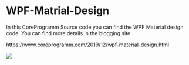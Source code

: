 # WPF-Matrial-Design
In this CoreProgramm Source code you can find the WPF Material design code.
You can find more details in the blogging site

https://www.coreprogramm.com/2019/12/wpf-material-design.html


<img src="https://user-images.githubusercontent.com/53593343/71446229-f7fd7b80-2746-11ea-90ee-7dc00d7328c5.gif"/>
